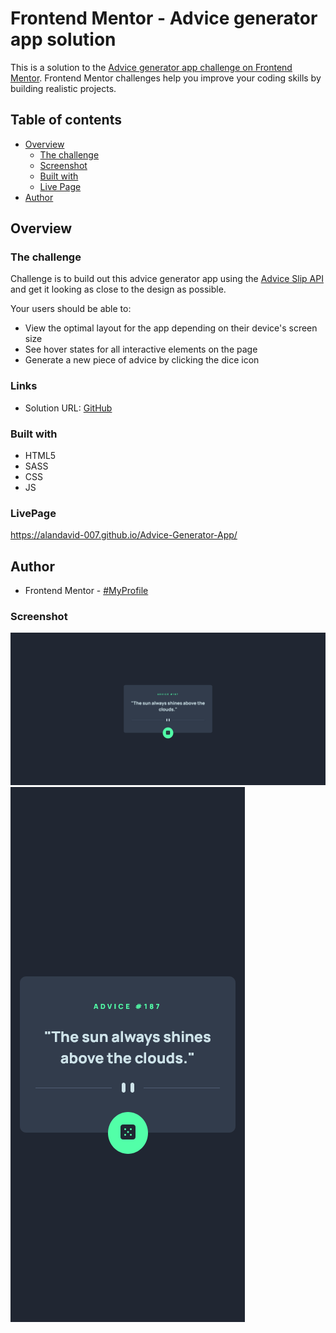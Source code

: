 # Frontend Mentor - Advice generator app solution

This is a solution to the [Advice generator app challenge on Frontend Mentor](https://www.frontendmentor.io/challenges/advice-generator-app-QdUG-13db). Frontend Mentor challenges help you improve your coding skills by building realistic projects.

## Table of contents

- [Overview](#overview)
  - [The challenge](#the-challenge)
  - [Screenshot](#screenshot)
  - [Built with](#built-with)
  - [Live Page](#LivePage)
- [Author](#author)

## Overview

### The challenge

Challenge is to build out this advice generator app using the [Advice Slip API](https://api.adviceslip.com) and get it looking as close to the design as possible.

Your users should be able to:

- View the optimal layout for the app depending on their device's screen size
- See hover states for all interactive elements on the page
- Generate a new piece of advice by clicking the dice icon

### Links

- Solution URL: [GitHub](https://github.com/AlanDavid-007/Advice-Generator-App)

### Built with

- HTML5
- SASS
- CSS
- JS

### LivePage
https://alandavid-007.github.io/Advice-Generator-App/
## Author

- Frontend Mentor - [#MyProfile](https://www.frontendmentor.io/profile/AlanDavid-007)

### Screenshot

![desktop](./desktop.png)
![mobile](./mobile.png)

